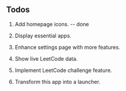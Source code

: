 ## Todos

1. Add homepage icons.  -- done
2. Display essential apps.


3. Enhance settings page with more features.
4. Show live LeetCode data.
5. Implement LeetCode challenge feature.
6. Transform this app into a launcher.

